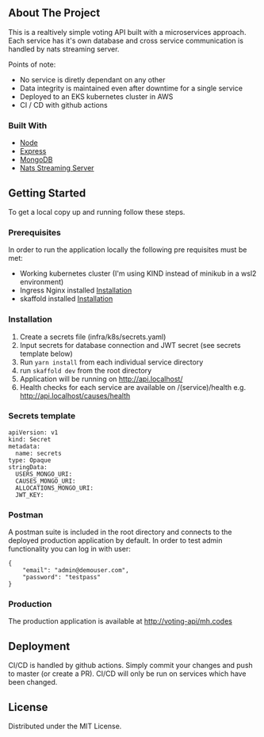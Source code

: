<!-- ABOUT THE PROJECT -->

## About The Project

This is a realtively simple voting API built with a microservices approach. Each service has it's own database and cross service communication is handled by nats streaming server.

Points of note:

- No service is diretly dependant on any other
- Data integrity is maintained even after downtime for a single service
- Deployed to an EKS kubernetes cluster in AWS
- CI / CD with github actions

### Built With

- [Node](https://nodejs.org/en/)
- [Express](https://expressjs.com/)
- [MongoDB](https://www.mongodb.com/)
- [Nats Streaming Server](https://nats.io/download/nats-io/nats-streaming-server/)

## Getting Started

To get a local copy up and running follow these steps.

### Prerequisites

In order to run the application locally the following pre requisites must be met:

- Working kubernetes cluster (I'm using KIND instead of minikub in a wsl2 environment)
- Ingress Nginx installed [Installation](https://kubernetes.github.io/ingress-nginx/deploy/)
- skaffold installed [Installation](https://skaffold.dev/docs/install/)

### Installation

1. Create a secrets file (infra/k8s/secrets.yaml)
2. Input secrets for database connection and JWT secret (see secrets template below)
3. Run `yarn install` from each individual service directory
4. run `skaffold dev` from the root directory
5. Application will be running on http://api.localhost/
6. Health checks for each service are available on /(service)/health e.g. http://api.localhost/causes/health

### Secrets template

```
apiVersion: v1
kind: Secret
metadata:
  name: secrets
type: Opaque
stringData:
  USERS_MONGO_URI:
  CAUSES_MONGO_URI:
  ALLOCATIONS_MONGO_URI:
  JWT_KEY:

```

### Postman

A postman suite is included in the root directory and connects to the deployed production application by default.
In order to test admin functionality you can log in with user:

```
{
    "email": "admin@demouser.com",
    "password": "testpass"
}
```

### Production

The production application is available at [http://voting-api/mh.codes](http://voting-api/mh.codes)

## Deployment

CI/CD is handled by github actions. Simply commit your changes and push to master (or create a PR). CI/CD will only be run on services which have been changed.

## License

Distributed under the MIT License.
